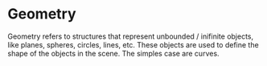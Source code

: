 # Geometry

Geometry refers to structures that represent unbounded / inifinite objects, like planes, spheres, circles, lines, etc. These objects are used to define the shape of the objects in the scene. The simples case are curves.
